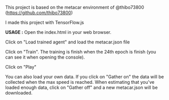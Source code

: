 This project is based on the metacar environment of @thibo73800 (https://github.com/thibo73800)

I made this project with TensorFlow.js

**USAGE :**
Open the index.html in your web browser.

Click on "Load trained agent" and load the metacar.json file

Click on "Train". The training is finish when the 24th epoch is finish (you can see it when opening the console).

Click on "Play"

You can also load your own data. If you click on "Gather on" the data will be collected when the max speed is reached.
When estimating that you've loaded enough data, click on "Gather off" and a new metacar.json will be downloaded.

